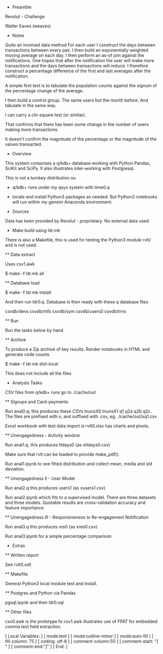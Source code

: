 * Preamble

Revolut - Challenge

Walter Eaves (weaves)

* Notes

Quite an involved data method
For each user I construct the days between transactions between every pair. I then build an exponentially weighted moving average on each day.
I then perform an as-of join against the notifications. 
One hopes that after the notification the user will make more transactions and the days between transactions will reduce.
I therefore construct a percentage difference of the first and last averages after the notification.

A simple first test is to tabulate the population counts against the signum of the percentage change of the average.

I then build a control group. The same users but the month before. And tabulate in the same way.

I can carry a chi-square test (or similar).

That confirms that there has been some change in the number of users making more transactions.

It doesn't confirm the magnitude of the percentage or the magnitude of the values transacted.

* Overview

This system comprises a q/kdb+ database working with Python Pandas, SciKit and
SciPy. It also illustrates inter-working with Postgresql.

This is not a turnkey distribution so 

 - q/kdb+ runs under my qsys system with time0.q 

 - locate and install Python3 packages as needed. But Python3 notebooks will run
   within my gensim Anaconda environment.

* Sources

Data has been provided by Revolut - proprietary. No external data used.

* Make build using ldr.mk 

There is also a Makefile, this is used for testing the Python3 module rvlt/ and
is not used.

** Data extract

Uses csv1.awk

 $ make -f ldr.mk all
 
** Database load

 $ make -f ldr.mk install

And then run ldr0.q. Database is then ready with these q database files
 
 csvdb/devs csvdb/ntfs csvdb/sym csvdb/users0 csvdb/trns
 
** Run 

Run the tasks below by hand 

** Archive

To produce a Zip archive of key results. Render notebooks in HTML and generate
code counts.

 $ make -f ldr.mk dist-local
 
This does not include all the files.
 
* Analysis Tasks

CSV files from q/kdb+ runs go to ./cache/out
 
** Signups and Card-payments

Run anal0.q; this produces these CSVs tnunsX0 tnunsX1 q1 q2a q2b q2c.
The files are prefixed with x, and suffixed with .csv, eg. ./cache/out/xq1.csv

Excel workbook with text data import is rvlt0.xlsx has charts and pivots.

** Unengagedness - Activity window

Run anal1.q, this produces ttdays0 (as xttdays0.csv)

Make sure that rvlt can be loaded to provide make_pdf().

Run anal1.ipynb to see fitted distribution and collect mean, media and std
deviation.

** Unengagedness II - User Model

Run anal2.q this produces users1 (as xusers1.csv)

Run anal2.ipynb which fits to a supervised model. There are three datasets and three
models. Quotable results are cross-validation accuracy and feature importance.

** Unengagedness III - Responsiveness to Re-engagement Notification

Run anal3.q this produces res0 (as xres0.csv)

Run anal3.ipynb for a simple percentage comparison.

* Extras

** Written report

See rvlt0.odt

** Makefile

General Python3 local module test and install.

** Postgres and Python via Pandas

pgsql.ipynb and then ldr0.sql 

** Other files

csv0.awk is the prototype fo csv1.awk illustrates use of FPAT for embedded comma
text field extraction.

[  Local Variables: ]
[  mode:text ]
[  mode:outline-minor ]
[  mode:auto-fill ]
[  fill-column: 75 ]
[  coding: utf-8 ]
[  comment-column:50 ]
[  comment-start: "[  "  ]
[  comment-end:"]" ]
[  End: ]
